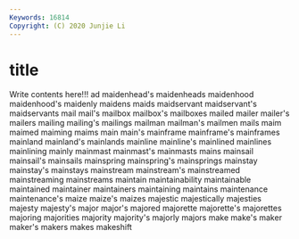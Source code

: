 ```yaml
---
Keywords: 16814
Copyright: (C) 2020 Junjie Li
---
```


# title

Write contents here!!!
ad 
maidenhead's 
maidenheads 
maidenhood 
maidenhood's 
maidenly 
maidens
maids 
maidservant 
maidservant's 
maidservants 
mail 
mail's 
mailbox 
mailbox's 
mailboxes 
mailed
mailer 
mailer's 
mailers 
mailing 
mailing's 
mailings 
mailman 
mailman's 
mailmen 
mails
maim 
maimed 
maiming 
maims 
main 
main's 
mainframe 
mainframe's 
mainframes 
mainland
mainland's 
mainlands 
mainline 
mainline's 
mainlined 
mainlines 
mainlining 
mainly 
mainmast 
mainmast's
mainmasts 
mains 
mainsail 
mainsail's 
mainsails 
mainspring 
mainspring's 
mainsprings 
mainstay 
mainstay's
mainstays 
mainstream 
mainstream's 
mainstreamed 
mainstreaming 
mainstreams 
maintain 
maintainability 
maintainable 
maintained
maintainer 
maintainers 
maintaining 
maintains 
maintenance 
maintenance's 
maize 
maize's 
maizes 
majestic
majestically 
majesties 
majesty 
majesty's 
major 
major's 
majored 
majorette 
majorette's 
majorettes
majoring 
majorities 
majority 
majority's 
majorly 
majors 
make 
make's 
maker 
maker's
makers 
makes 
makeshift 
